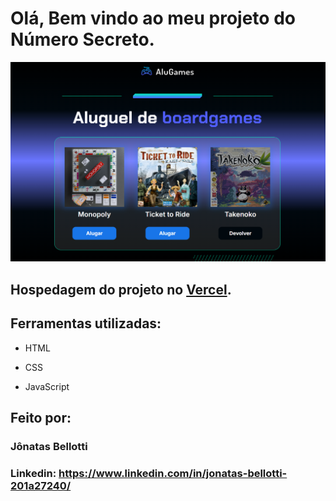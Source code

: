 # Olá, Bem vindo ao meu projeto do Número Secreto.

![image](https://github.com/Jbellottis/alugames/blob/main/img/print-page.png)

## Hospedagem do projeto no [Vercel](https://projeto-numero-secreto-gules.vercel.app/).

## Ferramentas utilizadas:

* HTML

* CSS

* JavaScript

## Feito por:

### Jônatas Bellotti

### Linkedin: https://www.linkedin.com/in/jonatas-bellotti-201a27240/
